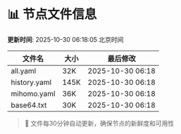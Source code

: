 # 📊 节点文件信息

**更新时间**: 2025-10-30 06:18:05 北京时间

| 文件名 | 大小 | 最后修改 |
|--------|------|----------|
| all.yaml | 32K | 2025-10-30 06:18 |
| history.yaml | 145K | 2025-10-30 06:18 |
| mihomo.yaml | 36K | 2025-10-30 06:18 |
| base64.txt | 30K | 2025-10-30 06:18 |

> 🔄 文件每30分钟自动更新，确保节点的新鲜度和可用性
